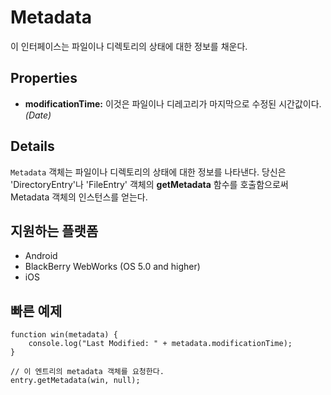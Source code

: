 Metadata
==========

이 인터페이스는 파일이나 디렉토리의 상태에 대한 정보를 채운다.

Properties
----------

- __modificationTime:__ 이것은 파일이나 디레고리가 마지막으로 수정된 시간값이다. _(Date)_

Details
-------

`Metadata` 객체는 파일이나 디렉토리의 상태에 대한 정보를 나타낸다. 당신은 'DirectoryEntry'나 'FileEntry' 객체의 __getMetadata__ 함수를 호출함으로써 Metadata 객체의 인스턴스를 얻는다. 

지원하는 플랫폼
-------------------

- Android
- BlackBerry WebWorks (OS 5.0 and higher)
- iOS

빠른 예제
-------------

	function win(metadata) {
		console.log("Last Modified: " + metadata.modificationTime);
	}
	
	// 이 엔트리의 metadata 객체를 요청한다.
	entry.getMetadata(win, null);
